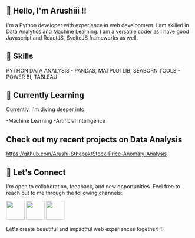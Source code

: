 ## 👋 Hello, I'm Arushiii !!

I'm a Python developer with experience in web development. I am skilled in Data Analytics and Machine Learning. I am a versatile coder as I have good Javascript and ReactJS, SvelteJS frameworks as well.

## 🎨 Skills

PYTHON </b>
DATA ANALYSIS - PANDAS, MATPLOTLIB, SEABORN </b>
TOOLS - POWER BI, TABLEAU




## 🌱 Currently Learning

Currently, I'm diving deeper into:

-Machine Learning
-Artificial Intelligence

## Check out my recent projects on Data Analysis
https://github.com/Arushi-Sthapak/Stock-Price-Anomaly-Analysis

## 💬 Let's Connect

I'm open to collaboration, feedback, and new opportunities. Feel free to reach out to me through the following channels:



<a href="arushi.sthapak2003@gmail.com"><img src="https://encrypted-tbn0.gstatic.com/images?q=tbn:ANd9GcQP5KJU9dA_1MsOs89aVJfm9eSs_BB1O5hf1xJHKgs&s" width=50 height=50></a>
<a href="https://twitter.com/arushi_sthapak"><img src="https://cdn-icons-png.flaticon.com/512/124/124021.png" width=50 height=50></a>
<a href="https://www.linkedin.com/in/arushi-sthapak"><img src="https://cdn1.iconfinder.com/data/icons/logotypes/32/circle-linkedin-512.png" width=50 height=50></a>


Let's create beautiful and impactful web experiences together! ✨
 


